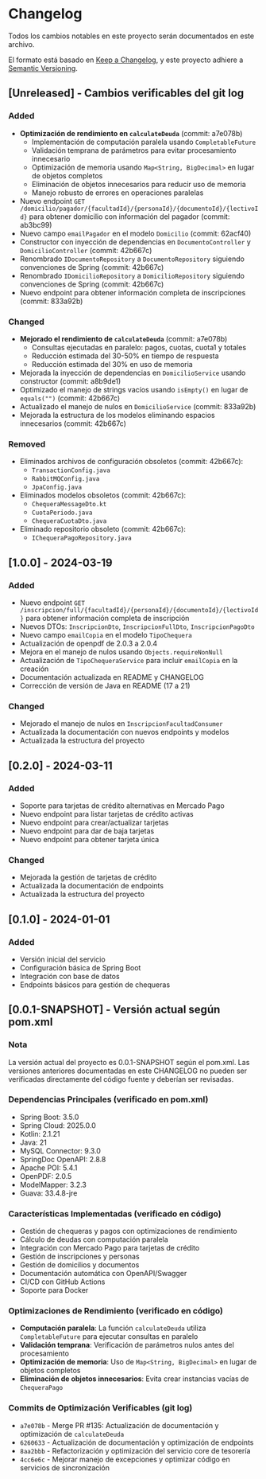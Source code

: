 # Changelog

Todos los cambios notables en este proyecto serán documentados en este archivo.

El formato está basado en [Keep a Changelog](https://keepachangelog.com/en/1.0.0/),
y este proyecto adhiere a [Semantic Versioning](https://semver.org/spec/v2.0.0.html).

## [Unreleased] - Cambios verificables del git log

### Added
- **Optimización de rendimiento en `calculateDeuda`** (commit: a7e078b)
  - Implementación de computación paralela usando `CompletableFuture`
  - Validación temprana de parámetros para evitar procesamiento innecesario
  - Optimización de memoria usando `Map<String, BigDecimal>` en lugar de objetos completos
  - Eliminación de objetos innecesarios para reducir uso de memoria
  - Manejo robusto de errores en operaciones paralelas
- Nuevo endpoint `GET /domicilio/pagador/{facultadId}/{personaId}/{documentoId}/{lectivoId}` para obtener domicilio con información del pagador (commit: ab3bc99)
- Nuevo campo `emailPagador` en el modelo `Domicilio` (commit: 62acf40)
- Constructor con inyección de dependencias en `DocumentoController` y `DomicilioController` (commit: 42b667c)
- Renombrado `IDocumentoRepository` a `DocumentoRepository` siguiendo convenciones de Spring (commit: 42b667c)
- Renombrado `IDomicilioRepository` a `DomicilioRepository` siguiendo convenciones de Spring (commit: 42b667c)
- Nuevo endpoint para obtener información completa de inscripciones (commit: 833a92b)

### Changed
- **Mejorado el rendimiento de `calculateDeuda`** (commit: a7e078b)
  - Consultas ejecutadas en paralelo: pagos, cuotas, cuota1 y totales
  - Reducción estimada del 30-50% en tiempo de respuesta
  - Reducción estimada del 30% en uso de memoria
- Mejorada la inyección de dependencias en `DomicilioService` usando constructor (commit: a8b9de1)
- Optimizado el manejo de strings vacíos usando `isEmpty()` en lugar de `equals("")` (commit: 42b667c)
- Actualizado el manejo de nulos en `DomicilioService` (commit: 833a92b)
- Mejorada la estructura de los modelos eliminando espacios innecesarios (commit: 42b667c)

### Removed
- Eliminados archivos de configuración obsoletos (commit: 42b667c):
  - `TransactionConfig.java`
  - `RabbitMQConfig.java`
  - `JpaConfig.java`
- Eliminados modelos obsoletos (commit: 42b667c):
  - `ChequeraMessageDto.kt`
  - `CuotaPeriodo.java`
  - `ChequeraCuotaDto.java`
- Eliminado repositorio obsoleto (commit: 42b667c):
  - `IChequeraPagoRepository.java`

## [1.0.0] - 2024-03-19

### Added
- Nuevo endpoint `GET /inscripcion/full/{facultadId}/{personaId}/{documentoId}/{lectivoId}` para obtener información completa de inscripción
- Nuevos DTOs: `InscripcionDto`, `InscripcionFullDto`, `InscripcionPagoDto`
- Nuevo campo `emailCopia` en el modelo `TipoChequera`
- Actualización de openpdf de 2.0.3 a 2.0.4
- Mejora en el manejo de nulos usando `Objects.requireNonNull`
- Actualización de `TipoChequeraService` para incluir `emailCopia` en la creación
- Documentación actualizada en README y CHANGELOG
- Corrección de versión de Java en README (17 a 21)

### Changed
- Mejorado el manejo de nulos en `InscripcionFacultadConsumer`
- Actualizada la documentación con nuevos endpoints y modelos
- Actualizada la estructura del proyecto

## [0.2.0] - 2024-03-11

### Added
- Soporte para tarjetas de crédito alternativas en Mercado Pago
- Nuevo endpoint para listar tarjetas de crédito activas
- Nuevo endpoint para crear/actualizar tarjetas
- Nuevo endpoint para dar de baja tarjetas
- Nuevo endpoint para obtener tarjeta única

### Changed
- Mejorada la gestión de tarjetas de crédito
- Actualizada la documentación de endpoints
- Actualizada la estructura del proyecto

## [0.1.0] - 2024-01-01
### Added
- Versión inicial del servicio
- Configuración básica de Spring Boot
- Integración con base de datos
- Endpoints básicos para gestión de chequeras

## [0.0.1-SNAPSHOT] - Versión actual según pom.xml

### Nota
La versión actual del proyecto es 0.0.1-SNAPSHOT según el pom.xml. Las versiones anteriores documentadas en este CHANGELOG no pueden ser verificadas directamente del código fuente y deberían ser revisadas.

### Dependencias Principales (verificado en pom.xml)
- Spring Boot: 3.5.0
- Spring Cloud: 2025.0.0
- Kotlin: 2.1.21
- Java: 21
- MySQL Connector: 9.3.0
- SpringDoc OpenAPI: 2.8.8
- Apache POI: 5.4.1
- OpenPDF: 2.0.5
- ModelMapper: 3.2.3
- Guava: 33.4.8-jre

### Características Implementadas (verificado en código)
- Gestión de chequeras y pagos con optimizaciones de rendimiento
- Cálculo de deudas con computación paralela
- Integración con Mercado Pago para tarjetas de crédito
- Gestión de inscripciones y personas
- Gestión de domicilios y documentos
- Documentación automática con OpenAPI/Swagger
- CI/CD con GitHub Actions
- Soporte para Docker

### Optimizaciones de Rendimiento (verificado en código)
- **Computación paralela**: La función `calculateDeuda` utiliza `CompletableFuture` para ejecutar consultas en paralelo
- **Validación temprana**: Verificación de parámetros nulos antes del procesamiento
- **Optimización de memoria**: Uso de `Map<String, BigDecimal>` en lugar de objetos completos
- **Eliminación de objetos innecesarios**: Evita crear instancias vacías de `ChequeraPago`

### Commits de Optimización Verificables (git log)
- `a7e078b` - Merge PR #135: Actualización de documentación y optimización de `calculateDeuda`
- `6260633` - Actualización de documentación y optimización de endpoints
- `8aa2bbb` - Refactorización y optimización del servicio core de tesorería
- `4cc6e6c` - Mejorar manejo de excepciones y optimizar código en servicios de sincronización 